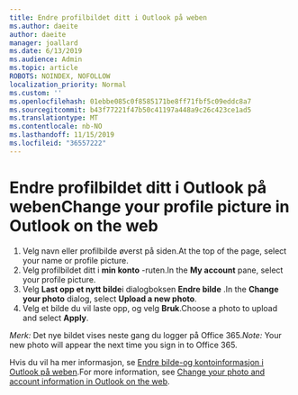 ```yaml
---
title: Endre profilbildet ditt i Outlook på weben
ms.author: daeite
author: daeite
manager: joallard
ms.date: 6/13/2019
ms.audience: Admin
ms.topic: article
ROBOTS: NOINDEX, NOFOLLOW
localization_priority: Normal
ms.custom: ''
ms.openlocfilehash: 01ebbe085c0f8585171be8ff71fbf5c09eddc8a7
ms.sourcegitcommit: b43f77221f47b50c41197a448a9c26c423ce1ad5
ms.translationtype: MT
ms.contentlocale: nb-NO
ms.lasthandoff: 11/15/2019
ms.locfileid: "36557222"
---
```

# <a name="change-your-profile-picture-in-outlook-on-the-web"></a><span data-ttu-id="b5436-102">Endre profilbildet ditt i Outlook på weben</span><span class="sxs-lookup"><span data-stu-id="b5436-102">Change your profile picture in Outlook on the web</span></span>

1. <span data-ttu-id="b5436-103">Velg navn eller profilbilde øverst på siden.</span><span class="sxs-lookup"><span data-stu-id="b5436-103">At the top of the page, select your name or profile picture.</span></span>
1. <span data-ttu-id="b5436-104">Velg profilbildet ditt i **min konto** -ruten.</span><span class="sxs-lookup"><span data-stu-id="b5436-104">In the **My account** pane, select your profile picture.</span></span>
1. <span data-ttu-id="b5436-105">Velg **Last opp et nytt bilde**i dialogboksen **Endre bilde** .</span><span class="sxs-lookup"><span data-stu-id="b5436-105">In the **Change your photo** dialog, select **Upload a new photo**.</span></span>
1. <span data-ttu-id="b5436-106">Velg et bilde du vil laste opp, og velg **Bruk**.</span><span class="sxs-lookup"><span data-stu-id="b5436-106">Choose a photo to upload and select **Apply**.</span></span>

<span data-ttu-id="b5436-107">*Merk:* Det nye bildet vises neste gang du logger på Office 365.</span><span class="sxs-lookup"><span data-stu-id="b5436-107">*Note:* Your new photo will appear the next time you sign in to Office 365.</span></span>

<span data-ttu-id="b5436-108">Hvis du vil ha mer informasjon, se [Endre bilde-og kontoinformasjon i Outlook på weben](https://support.office.com/article/b2dbb289-851d-4bed-93c3-3e136f5659ec).</span><span class="sxs-lookup"><span data-stu-id="b5436-108">For more information, see [Change your photo and account information in Outlook on the web](https://support.office.com/article/b2dbb289-851d-4bed-93c3-3e136f5659ec).</span></span>